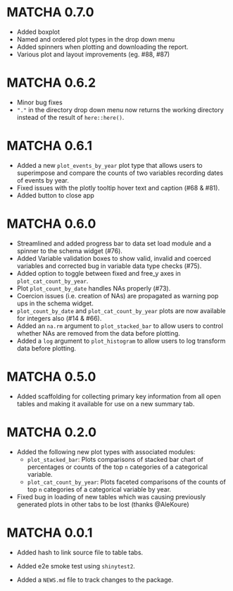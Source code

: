 # MATCHA 0.7.0

* Added boxplot
* Named and ordered plot types in the drop down menu
* Added spinners when plotting and downloading the report.
* Various plot and layout improvements (eg. #88, #87)

# MATCHA 0.6.2

* Minor bug fixes
* `"."` in the directory drop down menu now returns the working directory instead of the result of `here::here()`.

# MATCHA 0.6.1

* Added a new `plot_events_by_year` plot type that allows users to superimpose and compare the counts of two variables recording dates of events by year.
* Fixed issues with the plotly tooltip hover text and caption (#68 & #81).
* Added button to close app

# MATCHA 0.6.0

* Streamlined and added progress bar to data set load module and a spinner to the schema widget (#76).
* Added Variable validation boxes to show valid, invalid and coerced variables and corrected bug in variable data type checks (#75).
* Added option to toggle between fixed and free_y axes in `plot_cat_count_by_year`.
* Plot `plot_count_by_date` handles NAs properly (#73).
* Coercion issues (i.e. creation of NAs) are propagated as warning pop ups in the schema widget.
* `plot_count_by_date` and `plot_cat_count_by_year` plots are now available for integers also (#14 & #66).
* Added an `na.rm` argument to `plot_stacked_bar` to allow users to control whether NAs are removed from the data before plotting.
* Added a `log` argument to `plot_histogram` to allow users to log transform data before plotting.


# MATCHA 0.5.0

* Added scaffolding for collecting primary key information from all open tables and making it available for use on a new summary tab.

# MATCHA 0.2.0

* Added the following new plot types with associated modules:
  - `plot_stacked_bar`: Plots comparisons of stacked bar chart of percentages or counts of the top `n` categories of a categorical variable.
  - `plot_cat_count_by_year`: Plots faceted comparisons of the counts of top `n` categories of a categorical variable by year.
* Fixed bug in loading of new tables which was causing previously generated plots in other tabs to be lost (thanks @AleKoure)

# MATCHA 0.0.1

* Added hash to link source file to table tabs.

* Added e2e smoke test using `shinytest2`.

* Added a `NEWS.md` file to track changes to the package.
